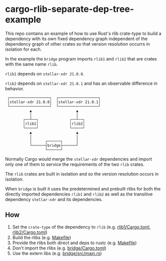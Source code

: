 # cargo-rlib-separate-dep-tree-example

This repo contains an example of how to use Rust's rlib crate-type to build a dependency with its own fixed dependency graph independent of the dependency graph of other crates so that version resolution occurrs in isolation for each.

In the example the `bridge` program imports `rlib1` and `rlib2` that are crates with the same name `rlib`.

`rlib1` depends on `stellar-xdr 21.0.0`.

`rlib2` depends on `stellar-xdr 21.0.1` and has an observable difference in behavior.

```
 ┌──────────────────┐  ┌──────────────────┐
 │stellar-xdr 21.0.0│  │stellar-xdr 21.0.1│
 └──────────────────┘  └──────────────────┘
           ▲                    ▲
           │                    │
        ┌──┴──┐              ┌──┴──┐
        │rlib1│              │rlib2│
        └─────┘              └─────┘
           ▲                    ▲
           │                    │
           │      ┌──────┐      │
           └──────┤bridge├──────┘
                  └──────┘
```

Normally Cargo would merge the `stellar-xdr` dependencies and import only one of them to service the requirements of the two `rlib` crates.

The `rlib` crates are built in isolation and so the version resolution occurs in isolation.

When `bridge` is built it uses the predetermined and prebuilt rlibs for both the directly imported dependencies `rlib1` and `rlib2` as well as the transitive dependency `stellar-xdr` and its dependencies.

## How

1. Set the `crate-type` of the dependency to `rlib` (e.g. [rlib1/Cargo.toml](./rlib1/Cargo.toml#7), [rlib2/Cargo.toml](./rlib2/Cargo.toml#L7))
2. Build the rlibs (e.g. [Makefile](./Makefile#L2-L3))
3. Provide the rlibs both direct and deps to rustc (e.g. [Makefile](./Makefile#L4-L8))
4. Don't import the rlibs (e.g. [bridge/Cargo.toml](./bridge/Cargo.toml))
5. Use the extern libs (e.g. [bridge/src/main.rs](./bridge/src/main.rs#L2-L3))
